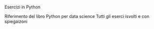 Esercizi in Python

Riferimento del libro Python per data science
Tutti gli eserci isvolti e con spiegaizoni